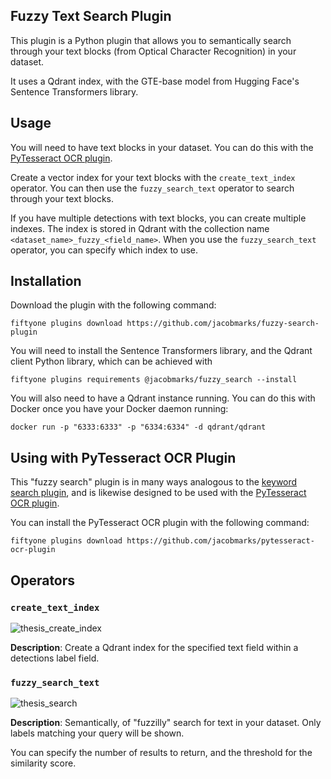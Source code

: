 ## Fuzzy Text Search Plugin

This plugin is a Python plugin that allows you to semantically search through your text blocks (from Optical Character Recognition) in your dataset.

It uses a Qdrant index, with the GTE-base model from Hugging Face's Sentence Transformers library.

## Usage

You will need to have text blocks in your dataset. You can do this with the [PyTesseract OCR plugin](https://github.com/jacobmarks/pytesseract-ocr-plugin).

Create a vector index for your text blocks with the `create_text_index` operator. You can then use the `fuzzy_search_text` operator to search through your text blocks.

If you have multiple detections with text blocks, you can create multiple indexes. The index is stored in Qdrant with the collection name `<dataset_name>_fuzzy_<field_name>`. When you use the `fuzzy_search_text` operator, you can specify which index to use.

## Installation

Download the plugin with the following command:

```shell
fiftyone plugins download https://github.com/jacobmarks/fuzzy-search-plugin
```

You will need to install the Sentence Transformers library, and the Qdrant client Python library, which can be achieved with

```shell
fiftyone plugins requirements @jacobmarks/fuzzy_search --install
```

You will also need to have a Qdrant instance running. You can do this with Docker once you have your Docker daemon running:

```shell
docker run -p "6333:6333" -p "6334:6334" -d qdrant/qdrant
```

## Using with PyTesseract OCR Plugin

This "fuzzy search" plugin is in many ways analogous to the [keyword search plugin](https://github.com/jacobmarks/keyword-search-plugin), and is likewise designed to be used with the [PyTesseract OCR plugin](https://github.com/jacobmarks/pytesseract-ocr-plugin).

You can install the PyTesseract OCR plugin with the following command:

```shell
fiftyone plugins download https://github.com/jacobmarks/pytesseract-ocr-plugin
```

## Operators

### `create_text_index`

![thesis_create_index](https://github.com/jacobmarks/fuzzy-search-plugin/assets/12500356/1660d9e8-c7b8-4e58-843f-f016555c451e)

**Description**: Create a Qdrant index for the specified text field within a detections label field.

### `fuzzy_search_text`

![thesis_search](https://github.com/jacobmarks/fuzzy-search-plugin/assets/12500356/63082f25-640c-45ef-8e77-38e27fba0269)

**Description**: Semantically, of "fuzzilly" search for text in your dataset. Only labels matching your query will be shown.

You can specify the number of results to return, and the threshold for the similarity score.
